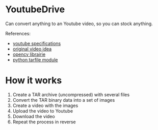 YoutubeDrive
============

Can convert anything to an Youtube video, so you can stock anything.

References:
* [youtube specifications](https://support.google.com/youtube/answer/1722171?hl=en)
* [original video idea](https://www.youtube.com/watch?v=_w6PCHutmb4)
* [opencv librairie](https://docs.opencv.org/3.4/dd/d9e/classcv_1_1VideoWriter.html)
* [python tarfile module](https://docs.python.org/3/library/tarfile.html)

How it works
============
1. Create a TAR archive (uncompressed) with several files
2. Convert the TAR binary data into a set of images
3. Create a video with the images
4. Upload the video to Youtube
5. Download the video
6. Repeat the process in reverse
